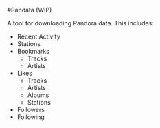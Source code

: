 #Pandata (WIP)

A tool for downloading Pandora data. This includes:
- Recent Activity
- Stations
- Bookmarks
  - Tracks
  - Artists
- Likes
  - Tracks
  - Artists
  - Albums
  - Stations
- Followers
- Following
